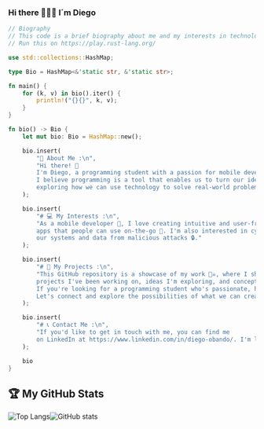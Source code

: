 ### Hi there 🖖🖖🖖 I´m Diego

```rust
// Biography
// This code is a brief biography about me and my interests in technology.
// Run this on https://play.rust-lang.org/

use std::collections::HashMap;

type Bio = HashMap<&'static str, &'static str>;

fn main() {
    for (k, v) in bio().iter() {
        println!("{}{}", k, v);
    }
}

fn bio() -> Bio {
    let mut bio: Bio = HashMap::new();

    bio.insert(
        "👋 About Me :\n",
        "Hi there! 👋
        I'm Diego, a programming student with a passion for mobile development 📱 and cybersecurity 💻. 
        I believe programming is a tool that enables us to turn our ideas 💡 into reality ✨ (and 💲), and I enjoy
        exploring how we can use technology to solve real-world problems 🤔."
    );

    bio.insert(
        "# 💻 My Interests :\n",
        "As a mobile developer 📱, I love creating intuitive and user-friendly
        apps that people can use on-the-go 💖. I'm also interested in cybersecurity and how we can protect
        our systems and data from malicious attacks 🔒."
    );

    bio.insert(
        "# 🚀 My Projects :\n",
        "This GitHub repository is a showcase of my work 🏴‍☠️, where I share
        projects I've been working on, ideas I'm exploring, and concepts I'm learning 📝.
        If you're looking for a programming student who's passionate, hardworking, and curious, then look no further 😎.
        Let's connect and explore the possibilities of what we can create together! 💻"
    );

    bio.insert(
        "# 📞 Contact Me :\n",
        "If you'd like to get in touch with me, you can find me
        on LinkedIn at https://www.linkedin.com/in/diego-obando/. I'm looking forward to hearing from you!"
    );

    bio
}
```
## :trophy: My GitHub Stats

![Top Langs](https://github-readme-stats.vercel.app/api/top-langs/?username=Dieg0Code&title_color=fff&icon_color=79ff97&text_color=9f9f9f&bg_color=151515&layout=pie)![GitHub stats](https://github-readme-stats.vercel.app/api?username=Dieg0code&show_icons=true&title_color=fff&icon_color=79ff97&text_color=9f9f9f&bg_color=151515&count_private=true)



